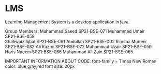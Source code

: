 # LMS
Learning Management System is a desktop application in java.  

Group Members:
            Muhammad Saeed              SP21-BSE-071
            Muhammad Umair              SP21-BSE-058  
            Shahwaiz Iqbal              SP21-BSE-061
            Abdullah                    SP21-BSE-002
            Rimsha Muneer               SP21-BSE-082
            Ali Kazmi                   SP21-BSE-072
            Muhammad Uzair              SP21-BSE-059
            Haris Naeem                 SP21-BSE-066
            Muhammad Ali Zain           SP21-BSE-065
    
IMPORTANT INFORMATION ABOUT CODE:
  font-family = Times New Roman
  color: blue,gray,red
  font size: 20px 
  
